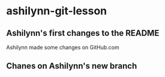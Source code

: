 # ashilynn-git-lesson

## Ashilynn's first changes to the README
  Ashilynn made some changes on GitHub.com


## Chanes on Ashilynn's new branch
